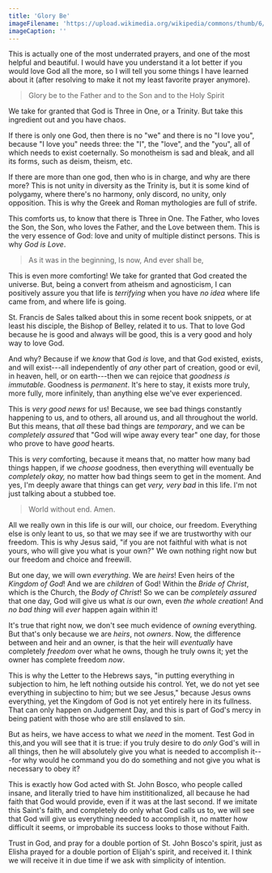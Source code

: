 ```yaml
---
title: 'Glory Be'
imageFilename: 'https://upload.wikimedia.org/wikipedia/commons/thumb/6/6b/Bartolom%C3%A9_Esteban_Murillo_-_The_Baptism_of_Christ_-_Google_Art_Project.jpg/1398px-Bartolom%C3%A9_Esteban_Murillo_-_The_Baptism_of_Christ_-_Google_Art_Project.jpg'
imageCaption: ''
---
```


This is actually one of the most underrated prayers, and one of the most helpful and beautiful. I would have you understand it a lot better if you would love God all the more, so I will tell you some things I have learned about it (after resolving to make it not my least favorite prayer anymore).

> Glory be to the Father
> and to the Son
> and to the Holy Spirit

We take for granted that God is Three in One, or a Trinity. But take this ingredient out and you have chaos.

If there is only one God, then there is no "we" and there is no "I love you", because "I love you" needs three: the "I", the "love", and the "you", all of which needs to exist coeternally. So monotheism is sad and bleak, and all its forms, such as deism, theism, etc.

If there are more than one god, then who is in charge, and why are there more? This is not unity in diversity as the Trinity is, but it is some kind of polygamy, where there's no harmony, only discord, no unity, only opposition. This is why the Greek and Roman mythologies are full of strife.

This comforts us, to know that there is Three in One. The Father, who loves the Son, the Son, who loves the Father, and the Love between them. This is the very essence of God: love and unity of multiple distinct persons. This is why *God is Love*.

> As it was in the beginning,
> Is now,
> And ever shall be,

This is even more comforting! We take for granted that God created the universe. But, being a convert from atheism and agnosticism, I can positively assure you that life is *terrifying* when you have *no idea* where life came from, and where life is going.

St. Francis de Sales talked about this in some recent book snippets, or at least his disciple, the Bishop of Belley, related it to us. That to love God because he is good and always will be good, this is a very good and holy way to love God.

And why? Because if we *know* that God *is* love, and that God existed, exists, and will exist---all independently of *any* other part of creation, good or evil, in heaven, hell, or on earth---then we can rejoice that *goodness is immutable*. Goodness is *permanent*. It's here to stay, it exists more truly, more fully, more infinitely, than anything else we've ever experienced.

This is *very good news* for us! Because, we see bad things constantly happening to us, and to others, all around us, and all throughout the world. But this means, that *all* these bad things are *temporary*, and we can be *completely assured* that "God will wipe away every tear" one day, for those who prove to have *good* hearts.

This is *very* comforting, because it means that, no matter how many bad things happen, if we *choose* goodness, then everything will eventually be *completely okay,* no matter how bad things seem to get in the moment. And yes, I'm deeply aware that things can get *very, very bad* in this life. I'm not just talking about a stubbed toe.

> World without end.
> Amen.

All we really own in this life is our will, our choice, our freedom. Everything else is only leant to us, so that we may see if we are trustworthy with our freedom. This is why Jesus said, "if you are not faithful with what is not yours, who will give you what is your own?" We own nothing right now but our freedom and choice and freewill.

But one day, we will own *everything*. We are *heirs*! Even heirs of the *Kingdom of God*! And we are *children* of God! Within the *Bride of Christ*, which is the Church, the *Body of Christ*! So we can be *completely assured* that one day, God will give us what *is* our own, even *the whole creation*! And *no bad thing* will *ever* happen again within it!

It's true that right now, we don't see much evidence of *owning* everything. But that's only because we are *heirs*, not *owners*. Now, the difference between and heir and an owner, is that the heir will *eventually* have completely *freedom* over what he owns, though he truly owns it; yet the owner has complete freedom *now*.

This is why the Letter to the Hebrews says, "in putting everything in subjection to him, he left nothing outside his control. Yet, we do not yet see everything in subjectino to him; but we see Jesus," because Jesus owns everything, yet the Kingdom of God is not yet entirely here in its fullness. That can only happen on Judgement Day, and this is part of God's mercy in being patient with those who are still enslaved to sin.

But as heirs, we have access to what we *need* in the moment. Test God in this,and you will see that it is true: if you truly desire to do *only* God's will in all things, then he will absolutely give you what is needed to accomplish it---for why would he command you do do something and not give you what is necessary to obey it?

This is exactly how God acted with St. John Bosco, who people called insane, and literally tried to have him instititionalized, all because he had faith that God would provide, even if it was at the last second. If we imitate this Saint's faith, and completely do only what God calls us to, we will see that God will give us everything needed to accomplish it, no matter how difficult it seems, or improbable its success looks to those without Faith.

Trust in God, and pray for a double portion of St. John Bosco's spirit, just as Elisha prayed for a double portion of Elijah's spirit, and received it. I think we will receive it in due time if we ask with simplicity of intention.

